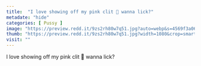 ```yaml
---
title:  "I love showing off my pink clit 💓 wanna lick?"
metadate: "hide"
categories: [ Pussy ]
image: "https://preview.redd.it/9zs2rh80w7q51.jpg?auto=webp&s=4569f3a0601d53c65bde1e0709fcdd5f45a4d2a8"
thumb: "https://preview.redd.it/9zs2rh80w7q51.jpg?width=1080&crop=smart&auto=webp&s=d1d686be6d2900d18c2cc48d906ceb9bd3ee1c0e"
visit: ""
---
```

I love showing off my pink clit 💓 wanna lick?
